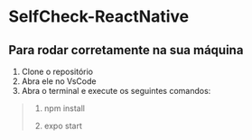 # SelfCheck-ReactNative

## Para rodar corretamente na sua máquina
1. Clone o repositório 
2. Abra ele no VsCode
3. Abra o terminal e execute os seguintes comandos:
 > 1. npm install
 > 
 > 2. expo start
